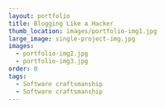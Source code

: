 ```yaml
---
layout: portfolio
title: Blogging Like a Hacker
thumb_location: images/portfolio-img1.jpg
large_image: single-project-img.jpg
images:
  - portfolio-img2.jpg
  - portfolio-img3.jpg
order: 0
tags:
  - Software craftsmanship
  - Software craftsmanship
---
```

